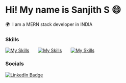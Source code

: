 Hi! My name is Sanjith S 😄
========================================================================================================================================

🌍  I am a MERN stack developer in INDIA
<br/>

### Skills

[![My Skills](https://skillicons.dev/icons?i=html,css)](https://skillicons.dev) &nbsp;&nbsp;&nbsp;&nbsp;&nbsp; [![My Skills](https://skillicons.dev/icons?i=js,ts)](https://skillicons.dev) &nbsp;&nbsp;&nbsp;&nbsp;&nbsp; [![My Skills](https://skillicons.dev/icons?i=js,ts)](https://skillicons.dev) 
<br/>

### Socials

<div id="badges">
  <a href="https://www.linkedin.com/in/sanjith-s-491b51291/">
    <img src="https://img.shields.io/badge/LinkedIn-blue?style=for-the-badge&logo=linkedin&logoColor=white" alt="LinkedIn Badge"/>
  </a>
</div>
